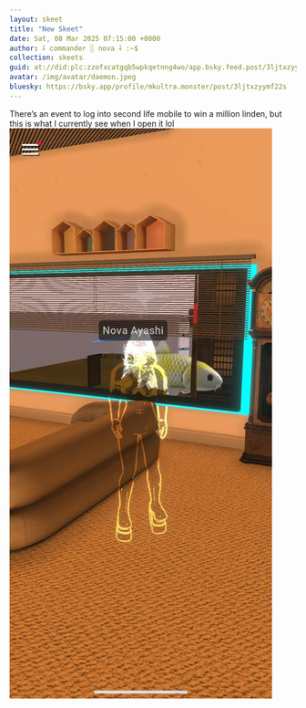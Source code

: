```yaml
---
layout: skeet
title: "New Skeet"
date: Sat, 08 Mar 2025 07:15:00 +0000
author: ⸸ commander ░ nova ⸸ :~$
collection: skeets
guid: at://did:plc:zzofxcatgqb5wpkqetnng4wo/app.bsky.feed.post/3ljtxzyymf22s
avatar: /img/avatar/daemon.jpeg
bluesky: https://bsky.app/profile/mkultra.monster/post/3ljtxzyymf22s
---
```


There’s an event to log into second life mobile to win a million linden, but this is what I currently see when I open it lol<img src="/_skeets/media/bafkreiffaoegmnr2a525rwheelffvfgopzzclo3djibtyk44hzj7rlbiai_jpeg" alt="Image">
